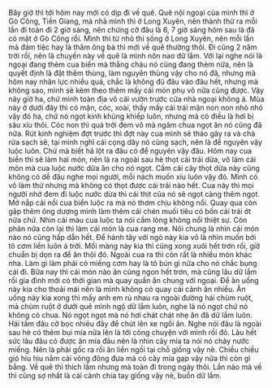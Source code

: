 Bây giờ thì tới hôm nay mới có dịp đi về quê. Quê nội ngoại của mình thì ở Gò Công, Tiền Giang, mà nhà mình thì ở Long Xuyên, nên thành thử ra mỗi lần đi toàn đi 2 giờ sáng, nên chừng cỡ đâu là 6, 7 giờ sáng hôm sau là đã có mặt ở Gò Công rồi. Mình thì từ nhỏ thì sống ở Long Xuyên, nên mỗi lần mà đám tiệc hay là thăm ông bà thì mới về quê thường thôi. Đi cũng 2 năm trời rồi, nên là chuyến này về quê là mình nôn nao dữ lắm. Với lại nghe nói là ngoại đang thèm cua biển mà thằng cháu nó cũng đang thèm nữa, nên là quyết định là đặt thêm thùng, làm nguyên thùng vậy cho nó đã, nhưng mà hôm nay nhân lực nhiều quá, chắc là không đủ đâu vào đâu hết, nhưng mà không sao, mình sẽ kèm theo thêm mấy cái món phụ vô nữa cũng được. Vậy nãy giờ ha, chứ mình toàn địa vô cái vườn trước cửa nhà ngoại không á. Mùa này ở dưới đây thì có mận, cóc, xoài, thấy mấy cái trái mận non non nhỏ nhỏ vậy đó ha, chứ nó ngọt kinh khủng khiếp luôn, nhưng mà có điều là hơi bị sâu xíu thôi. Cóc non thì quá trời đem vô mà ngâm chua ngọt ăn nó cũng đã nữa. Rút kinh nghiệm đợt trước thì đợt này cua mình sẽ tháo gây ra và chà rửa sạch sẽ, tại mình nghĩ cái cọng dây nó cũng sạch, nên là để nguyên vậy luộc luôn. Chứ mà biết hả lột ra đâu có để nguyên vậy đâu. Hôm nay cua biển thì sẽ làm hai món, nên là ra ngoài sau hè thọt cái trái dừa, vô làm cái món mà cua luộc nước dừa ăn cho nó ngọt. Cầm cái cây thọt dừa này cũng không có dễ đâu nghe mọi người, mỗi nách muốn xỉu luôn vậy đó. Mình có vô làm thử nhưng mà không có thọt được cái trái nào hết. Cua này thì mọi người nhớ đem đi luộc nước dừa thì cái thịt của nó sẽ ngọt càng thêm ngọt. Mở nắp cái nồi cua biển luộc ra mà nó thơm chịu không nổi. Quay qua còn gặp thêm ông dượng mình làm thêm cái chén muối tiêu có bốn cái trái ớt nữa chứ. Nhìn cái màu cua luộc ta nói cầm lòng không nổi thiệt sự. Còn phân nửa còn lại thì làm cái món là cua rang me. Nói chung là nhìn cái món nào nó cũng hấp dẫn hết. Để hành tây với ngò này kia vô là nhìn muốn bới tô cơm liền luôn á trời. Mồi màng này kia thì cũng xong xuôi hết trơn rồi, giờ chuẩn bị dọn ra để ăn thôi đó. Ngoài cua ra thì còn rất là nhiều món khác nha. Làm gì làm phải có miếng cơm hay là tô bún gì nữa cho nó chắc bụng cái đi. Bữa nay thì cái món nào ăn cũng ngon hết trơn, mà cũng lâu dữ lắm rồi gia đình mới có thời gian mà quay quần ăn chung với ngoại. Để ăn uống này kia cho thoải mái nên là mình không có quay cái cảnh ăn nhiều. Ăn uống này kia xong thì mấy anh em rủ nhau ra ngoài đường hái chùm ruột, mà chùm ruột ở dưới quê mình ngộ dữ lắm luôn, nghe là nó ngọt chứ nó không có chua. Nó ngọt ngọt mà nó hơi chát chát nhẹ ăn đã dữ lắm luôn. Hái tầm đâu cỡ bọc nhiêu đây để chút lên xe ngồi ăn. Nghe nói đâu là ngoài sau hè có thêm bụi mía nữa lên là tới công chuyện với mình rồi đó. Lâu hết sức lâu đâu có được ăn mía đâu nên là nhìn cây mía ta nói nó chảy nước miếng. Nên là phải gốc ra rồi ăn liền ngồi tại chỗ giống vậy nè. Chiều chiều gió hiu hiu nằm cái võng đông đưa mà có cây mía gạp vậy nữa thì còn gì bằng. Về quê thì thích lắm nhưng mà toàn đi trong ngày thôi. Lần nào mà về thì cũng sợ nhất là cái cảnh chia tay giống vậy nè, buồn dữ lắm.